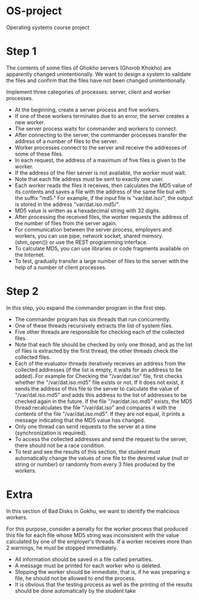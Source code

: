 # OS-project
Operating systems course project

# Step 1
The contents of some files of Ghokho servers (Ghorob Khokho) are apparently changed unintentionally.
We want to design a system to validate the files and confirm that the files have not been changed unintentionally.

Implement three categories of processes: server, client and worker processes.

- At the beginning, create a server process and five workers.
- If one of these workers terminates due to an error, the server creates a new worker.
- The server process waits for commander and workers to connect.
- After connecting to the server, the commander processes transfer the address of a number of files to the server.
- Worker processes connect to the server and receive the addresses of some of these files.
- In each request, the address of a maximum of five files is given to the worker.
- If the address of the filer server is not available, the worker must wait.
- Note that each file address must be sent to exactly one user.
- Each worker reads the files it receives, then calculates the MD5 value of its contents
and saves a file with the address of the same file but with the suffix "md5." For example, if the input file is "var/dat.iso/", the output is stored in the address "var/dat.iso.md5/".
- MD5 value is written as a hexadecimal string with 32 digits.
- After processing the received files, the worker requests the address of the number of files from the server again.
- For communication between the server process, employers and workers, you can use pipe, network socket, shared memory. (shm_open()) or use the REST programming interface.
- To calculate MD5, you can use libraries or code fragments available on the Internet.
- To test, gradually transfer a large number of files to the server with the help of a number of client processes.


# Step 2

In this step, you expand the commander program in the first step.

- The commander program has six threads that run concurrently.
- One of these threads recursively extracts the list of system files.
- Five other threads are responsible for checking each of the collected files.
- Note that each file should be checked by only one thread, and as the list of files is extracted by the first thread,
the other threads check the collected files.
- Each of the evaluator threads iteratively receives an address from the collected addresses (if the list is empty, it waits for an address to be added). For example for
Checking the "/var/dat.iso" file, first checks whether the "/var/dat.iso.md5" file exists or not.
If it does not exist, it sends the address of this file to the server to calculate the value of "/var/dat.iso.md5"
and adds this address to the list of addresses to be checked again in the future. If the file "/var/dat.iso.md5" exists,
the MD5 thread recalculates the file "/var/dat.iso" and compares it with the contents of the file "/var/dat.iso.md5".
If they are not equal, it prints a message indicating that the MD5 value has changed.
- Only one thread can send requests to the server at a time (synchronization is required).
- To access the collected addresses and send the request to the server, there should not be a race condition.
- To test and see the results of this section, the student must automatically change the values of one file
to the desired value (null or string or number) or randomly from every 3 files produced by the workers.

# Extra

In this section of Bad Disks in Gokhu, we want to identify the malicious workers.

For this purpose, consider a penalty for the worker process that produced this file for each file
whose MD5 string was inconsistent with the value calculated by one of the employer's threads.
If a worker receives more than 2 warnings, he must be stopped immediately.

- All information should be saved in a file called penalties.
- A message must be printed for each worker who is deleted.
- Stopping the worker should be immediate, that is, if he was preparing a file, he should not be allowed to end the process.
- It is obvious that the testing process as well as the printing of the results should be done automatically by the student
take
